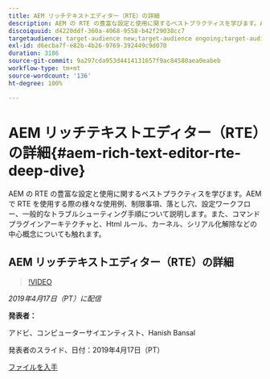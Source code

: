 ```yaml
---
title: AEM リッチテキストエディター（RTE）の詳細
description: AEM の RTE の豊富な設定と使用に関するベストプラクティスを学びます。AEM で RTE を使用する際の様々な使用例、制限事項、落とし穴、設定ワークフロー、一般的なトラブルシューティング手順について説明します。また、コマンドプラグインアーキテクチャと、Html ルール、カーネル、シリアル化解除などの中心概念についても触れます。
discoiquuid: d4220ddf-360a-4068-9558-b42f29038cc7
targetaudience: target-audience new;target-audience ongoing;target-audience upgrader
exl-id: d6ecba7f-e82b-4b26-9769-392449c9d070
duration: 3186
source-git-commit: 9a297cda953d4414131657f9ac84580aea0eabeb
workflow-type: tm+mt
source-wordcount: '136'
ht-degree: 100%

---
```


# AEM リッチテキストエディター（RTE）の詳細{#aem-rich-text-editor-rte-deep-dive}

AEM の RTE の豊富な設定と使用に関するベストプラクティスを学びます。AEM で RTE を使用する際の様々な使用例、制限事項、落とし穴、設定ワークフロー、一般的なトラブルシューティング手順について説明します。また、コマンドプラグインアーキテクチャと、Html ルール、カーネル、シリアル化解除などの中心概念についても触れます。

## AEM リッチテキストエディター（RTE）の詳細

>[!VIDEO](https://video.tv.adobe.com/v/27087/?quality=9)

*2019年4月17日（PT）に配信*

**発表者：**

アドビ、コンピューターサイエンティスト、Hanish Bansal

発表者のスライド、日付：2019年4月17日（PT）

[ファイルを入手](assets/aem-gems-aem-rte-04172019.pdf)
